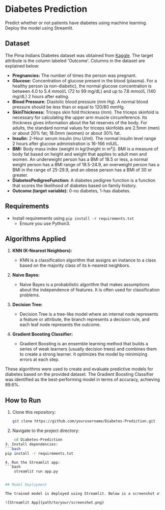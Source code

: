 # Diabetes Prediction

Predict whether or not patients have diabetes using machine learning. Deploy the model using Streamlit.

## Dataset 
The Pima Indians Diabetes dataset was obtained from [Kaggle](https://www.kaggle.com/code/vincentlugat/pima-indians-diabetes-eda-prediction-0-906/data). The target attribute is the column labeled 'Outcome'. Columns in the dataset are explained below:

- **Pregnancies:** The number of times the person was pregnant.
- **Glucose:** Concentration of glucose present in the blood (plasma). For a healthy person (a non-diabetic), the normal glucose concentration is between 4.0 to 5.4 mmol/L (72 to 99 mg/dL) and up to 7.8 mmol/L (140 mg/dL) 2 hours after eating.
- **Blood Pressure:** Diastolic blood pressure (mm Hg). A normal blood pressure should be less than or equal to 120/80 mmHg.
- **SkinThickness:** Triceps skin fold thickness (mm). The triceps skinfold is necessary for calculating the upper arm muscle circumference. Its thickness gives information about the fat reserves of the body. For adults, the standard normal values for triceps skinfolds are 2.5mm (men) or about 20% fat; 18.0mm (women) or about 30% fat.
- **Insulin:** 2-Hour serum insulin (mu U/ml). The normal insulin level range 2 hours after glucose administration is 16-166 mIU/L.
- **BMI:** Body mass index (weight in kg/(height in m²)). BMI is a measure of body fat based on height and weight that applies to adult men and women. An underweight person has a BMI of 18.5 or less, a normal weight person has a BMI range of 18.5-24.9, an overweight person has a BMI in the range of 25-29.9, and an obese person has a BMI of 30 or greater.
- **DiabetesPedigreeFunction:** A diabetes pedigree function is a function that scores the likelihood of diabetes based on family history.
- **Outcome (target variable):** 0-no diabetes, 1-has diabetes.

## Requirements
- Install requirements using `pip install -r requirements.txt`
  - Ensure you use Python3.

## Algorithms Applied
1. **KNN (K-Nearest Neighbors):**
   - KNN is a classification algorithm that assigns an instance to a class based on the majority class of its k-nearest neighbors.

2. **Naive Bayes:**
   - Naive Bayes is a probabilistic algorithm that makes assumptions about the independence of features. It is often used for classification problems.

3. **Decision Tree:**
   - Decision Tree is a tree-like model where an internal node represents a feature or attribute, the branch represents a decision rule, and each leaf node represents the outcome.

4. **Gradient Boosting Classifier:**
   - Gradient Boosting is an ensemble learning method that builds a series of weak learners (usually decision trees) and combines them to create a strong learner. It optimizes the model by minimizing errors at each step.

These algorithms were used to create and evaluate predictive models for diabetes based on the provided dataset. The Gradient Boosting Classifier was identified as the best-performing model in terms of accuracy, achieving 89.6%.

## How to Run
1. Clone this repository: 
   ```bash
   git clone https://github.com/yourusername/Diabetes-Prediction.git
2. Navigate to the project directory:
  ```bash
      cd Diabetes-Prediction
3. Install dependencies:
  ```bash
pip install -r requirements.txt

4. Run the Streamlit app:
  ```bash
      streamlit run app.py


## Model Deployment

The trained model is deployed using Streamlit. Below is a screenshot of the deployed model:

![Streamlit App](path/to/your/screenshot.png)

